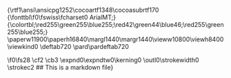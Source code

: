 {\rtf1\ansi\ansicpg1252\cocoartf1348\cocoasubrtf170
{\fonttbl\f0\fswiss\fcharset0 ArialMT;}
{\colortbl;\red255\green255\blue255;\red42\green44\blue46;\red255\green255\blue255;}
\paperw11900\paperh16840\margl1440\margr1440\vieww10800\viewh8400\viewkind0
\deftab720
\pard\pardeftab720

\f0\fs28 \cf2 \cb3 \expnd0\expndtw0\kerning0
\outl0\strokewidth0 \strokec2 ## This is a markdown file}